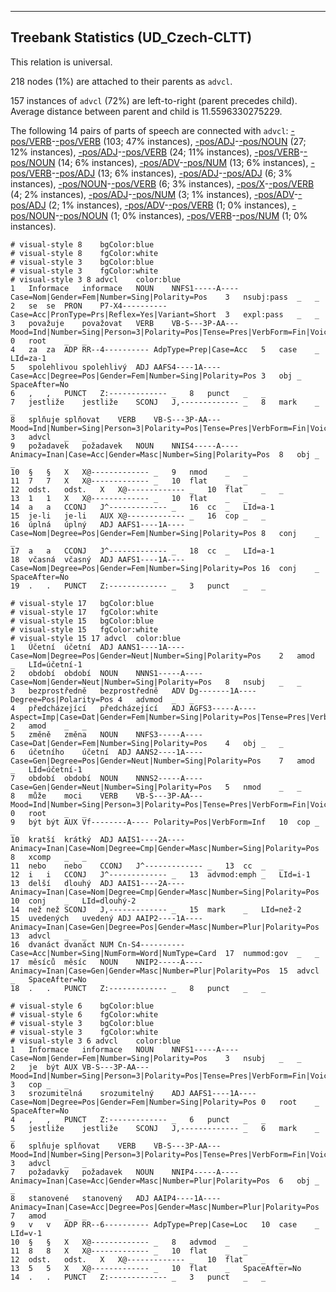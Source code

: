 

--------------------------------------------------------------------------------

## Treebank Statistics (UD_Czech-CLTT)

This relation is universal.

218 nodes (1%) are attached to their parents as `advcl`.

157 instances of `advcl` (72%) are left-to-right (parent precedes child).
Average distance between parent and child is 11.5596330275229.

The following 14 pairs of parts of speech are connected with `advcl`: [-pos/VERB]()-[-pos/VERB]() (103; 47% instances), [-pos/ADJ]()-[-pos/NOUN]() (27; 12% instances), [-pos/ADJ]()-[-pos/VERB]() (24; 11% instances), [-pos/VERB]()-[-pos/NOUN]() (14; 6% instances), [-pos/ADV]()-[-pos/NUM]() (13; 6% instances), [-pos/VERB]()-[-pos/ADJ]() (13; 6% instances), [-pos/ADJ]()-[-pos/ADJ]() (6; 3% instances), [-pos/NOUN]()-[-pos/VERB]() (6; 3% instances), [-pos/X]()-[-pos/VERB]() (4; 2% instances), [-pos/ADJ]()-[-pos/NUM]() (3; 1% instances), [-pos/ADV]()-[-pos/ADJ]() (2; 1% instances), [-pos/ADV]()-[-pos/VERB]() (1; 0% instances), [-pos/NOUN]()-[-pos/NOUN]() (1; 0% instances), [-pos/VERB]()-[-pos/NUM]() (1; 0% instances).


~~~ conllu
# visual-style 8	bgColor:blue
# visual-style 8	fgColor:white
# visual-style 3	bgColor:blue
# visual-style 3	fgColor:white
# visual-style 3 8 advcl	color:blue
1	Informace	informace	NOUN	NNFS1-----A----	Case=Nom|Gender=Fem|Number=Sing|Polarity=Pos	3	nsubj:pass	_	_
2	se	se	PRON	P7-X4----------	Case=Acc|PronType=Prs|Reflex=Yes|Variant=Short	3	expl:pass	_	_
3	považuje	považovat	VERB	VB-S---3P-AA---	Mood=Ind|Number=Sing|Person=3|Polarity=Pos|Tense=Pres|VerbForm=Fin|Voice=Act	0	root	_	_
4	za	za	ADP	RR--4----------	AdpType=Prep|Case=Acc	5	case	_	LId=za-1
5	spolehlivou	spolehlivý	ADJ	AAFS4----1A----	Case=Acc|Degree=Pos|Gender=Fem|Number=Sing|Polarity=Pos	3	obj	_	SpaceAfter=No
6	,	,	PUNCT	Z:-------------	_	8	punct	_	_
7	jestliže	jestliže	SCONJ	J,-------------	_	8	mark	_	_
8	splňuje	splňovat	VERB	VB-S---3P-AA---	Mood=Ind|Number=Sing|Person=3|Polarity=Pos|Tense=Pres|VerbForm=Fin|Voice=Act	3	advcl	_	_
9	požadavek	požadavek	NOUN	NNIS4-----A----	Animacy=Inan|Case=Acc|Gender=Masc|Number=Sing|Polarity=Pos	8	obj	_	_
10	§	§	X	X@-------------	_	9	nmod	_	_
11	7	7	X	X@-------------	_	10	flat	_	_
12	odst.	odst.	X	X@-------------	_	10	flat	_	_
13	1	1	X	X@-------------	_	10	flat	_	_
14	a	a	CCONJ	J^-------------	_	16	cc	_	LId=a-1
15	je-li	je-li	AUX	X@-------------	_	16	cop	_	_
16	úplná	úplný	ADJ	AAFS1----1A----	Case=Nom|Degree=Pos|Gender=Fem|Number=Sing|Polarity=Pos	8	conj	_	_
17	a	a	CCONJ	J^-------------	_	18	cc	_	LId=a-1
18	včasná	včasný	ADJ	AAFS1----1A----	Case=Nom|Degree=Pos|Gender=Fem|Number=Sing|Polarity=Pos	16	conj	_	SpaceAfter=No
19	.	.	PUNCT	Z:-------------	_	3	punct	_	_

~~~


~~~ conllu
# visual-style 17	bgColor:blue
# visual-style 17	fgColor:white
# visual-style 15	bgColor:blue
# visual-style 15	fgColor:white
# visual-style 15 17 advcl	color:blue
1	Účetní	účetní	ADJ	AANS1----1A----	Case=Nom|Degree=Pos|Gender=Neut|Number=Sing|Polarity=Pos	2	amod	_	LId=účetní-1
2	období	období	NOUN	NNNS1-----A----	Case=Nom|Gender=Neut|Number=Sing|Polarity=Pos	8	nsubj	_	_
3	bezprostředně	bezprostředně	ADV	Dg-------1A----	Degree=Pos|Polarity=Pos	4	advmod	_	_
4	předcházející	předcházející	ADJ	AGFS3-----A----	Aspect=Imp|Case=Dat|Gender=Fem|Number=Sing|Polarity=Pos|Tense=Pres|VerbForm=Part|Voice=Act	2	amod	_	_
5	změně	změna	NOUN	NNFS3-----A----	Case=Dat|Gender=Fem|Number=Sing|Polarity=Pos	4	obj	_	_
6	účetního	účetní	ADJ	AANS2----1A----	Case=Gen|Degree=Pos|Gender=Neut|Number=Sing|Polarity=Pos	7	amod	_	LId=účetní-1
7	období	období	NOUN	NNNS2-----A----	Case=Gen|Gender=Neut|Number=Sing|Polarity=Pos	5	nmod	_	_
8	může	moci	VERB	VB-S---3P-AA---	Mood=Ind|Number=Sing|Person=3|Polarity=Pos|Tense=Pres|VerbForm=Fin|Voice=Act	0	root	_	_
9	být	být	AUX	Vf--------A----	Polarity=Pos|VerbForm=Inf	10	cop	_	_
10	kratší	krátký	ADJ	AAIS1----2A----	Animacy=Inan|Case=Nom|Degree=Cmp|Gender=Masc|Number=Sing|Polarity=Pos	8	xcomp	_	_
11	nebo	nebo	CCONJ	J^-------------	_	13	cc	_	_
12	i	i	CCONJ	J^-------------	_	13	advmod:emph	_	LId=i-1
13	delší	dlouhý	ADJ	AAIS1----2A----	Animacy=Inan|Case=Nom|Degree=Cmp|Gender=Masc|Number=Sing|Polarity=Pos	10	conj	_	LId=dlouhý-2
14	než	než	SCONJ	J,-------------	_	15	mark	_	LId=než-2
15	uvedených	uvedený	ADJ	AAIP2----1A----	Animacy=Inan|Case=Gen|Degree=Pos|Gender=Masc|Number=Plur|Polarity=Pos	13	advcl	_	_
16	dvanáct	dvanáct	NUM	Cn-S4----------	Case=Acc|Number=Sing|NumForm=Word|NumType=Card	17	nummod:gov	_	_
17	měsíců	měsíc	NOUN	NNIP2-----A----	Animacy=Inan|Case=Gen|Gender=Masc|Number=Plur|Polarity=Pos	15	advcl	_	SpaceAfter=No
18	.	.	PUNCT	Z:-------------	_	8	punct	_	_

~~~


~~~ conllu
# visual-style 6	bgColor:blue
# visual-style 6	fgColor:white
# visual-style 3	bgColor:blue
# visual-style 3	fgColor:white
# visual-style 3 6 advcl	color:blue
1	Informace	informace	NOUN	NNFS1-----A----	Case=Nom|Gender=Fem|Number=Sing|Polarity=Pos	3	nsubj	_	_
2	je	být	AUX	VB-S---3P-AA---	Mood=Ind|Number=Sing|Person=3|Polarity=Pos|Tense=Pres|VerbForm=Fin|Voice=Act	3	cop	_	_
3	srozumitelná	srozumitelný	ADJ	AAFS1----1A----	Case=Nom|Degree=Pos|Gender=Fem|Number=Sing|Polarity=Pos	0	root	_	SpaceAfter=No
4	,	,	PUNCT	Z:-------------	_	6	punct	_	_
5	jestliže	jestliže	SCONJ	J,-------------	_	6	mark	_	_
6	splňuje	splňovat	VERB	VB-S---3P-AA---	Mood=Ind|Number=Sing|Person=3|Polarity=Pos|Tense=Pres|VerbForm=Fin|Voice=Act	3	advcl	_	_
7	požadavky	požadavek	NOUN	NNIP4-----A----	Animacy=Inan|Case=Acc|Gender=Masc|Number=Plur|Polarity=Pos	6	obj	_	_
8	stanovené	stanovený	ADJ	AAIP4----1A----	Animacy=Inan|Case=Acc|Degree=Pos|Gender=Masc|Number=Plur|Polarity=Pos	7	amod	_	_
9	v	v	ADP	RR--6----------	AdpType=Prep|Case=Loc	10	case	_	LId=v-1
10	§	§	X	X@-------------	_	8	advmod	_	_
11	8	8	X	X@-------------	_	10	flat	_	_
12	odst.	odst.	X	X@-------------	_	10	flat	_	_
13	5	5	X	X@-------------	_	10	flat	_	SpaceAfter=No
14	.	.	PUNCT	Z:-------------	_	3	punct	_	_

~~~


